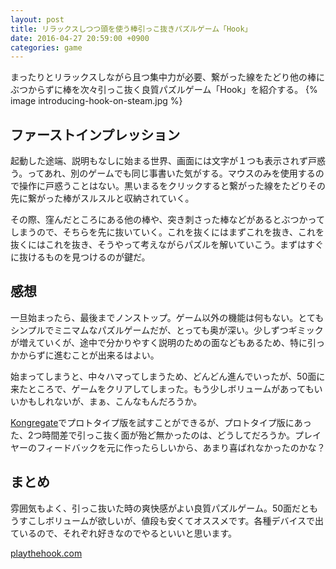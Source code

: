 ```yaml
---
layout: post
title: リラックスしつつ頭を使う棒引っこ抜きパズルゲーム「Hook」
date: 2016-04-27 20:59:00 +0900
categories: game
---
```


まったりとリラックスしながら且つ集中力が必要、繋がった線をたどり他の棒にぶつからずに棒を次々引っこ抜く良質パズルゲーム「Hook」を紹介する。
{% image introducing-hook-on-steam.jpg %}


## ファーストインプレッション
起動した途端、説明もなしに始まる世界、画面には文字が１つも表示されず戸惑う。ってあれ、別のゲームでも同じ事書いた気がする。マウスのみを使用するので操作に戸惑うことはない。黒いまるをクリックすると繋がった線をたどりその先に繋がった棒がスルスルと収納されていく。

その際、窪んだところにある他の棒や、突き刺さった棒などがあるとぶつかってしまうので、そちらを先に抜いていく。これを抜くにはまずこれを抜き、これを抜くにはこれを抜き、そうやって考えながらパズルを解いていこう。まずはすぐに抜けるものを見つけるのが鍵だ。

## 感想
一旦始まったら、最後までノンストップ。ゲーム以外の機能は何もない。とてもシンプルでミニマムなパズルゲームだが、とっても奥が深い。少しずつギミックが増えていくが、途中で分かりやすく説明のための面などもあるため、特に引っかからずに進むことが出来るはよい。

始まってしまうと、中々ハマってしまうため、どんどん進んでいったが、50面に来たところで、ゲームをクリアしてしまった。もう少しボリュームがあってもいいかもしれないが、まぁ、こんなもんだろうか。

[Kongregate](http://www.kongregate.com/games/targaciej/hook)でプロトタイプ版を試すことができるが、プロトタイプ版にあった、2つ時間差で引っこ抜く面が殆ど無かったのは、どうしてだろうか。プレイヤーのフィードバックを元に作ったらしいから、あまり喜ばれなかったのかな？

## まとめ
雰囲気もよく、引っこ抜いた時の爽快感がよい良質パズルゲーム。50面だともうすこしボリュームが欲しいが、値段も安くてオススメです。各種デバイスで出ているので、それぞれ好きなのでやるといいと思います。



[playthehook.com](http://playthehook.com/)

